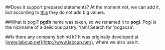 ##Does it support prepared statements?
At the moment not, we can add it, but according to 
[this](https://github.com/brianc/node-postgres/wiki/Parameterized-queries-and-Prepared-Statements)
they do not add big values.

##What is pogi?
**pgdb** name was taken, so we renamed it to **pogi**. Pogi is the nickname of a delicious pastry. Yam!
Search for 'pogacsa'.

##Is there any company behind it?
It was originally developed at [www.labcup.net](http://www.labcup.net/), where we also use it. 

